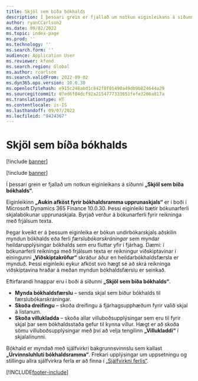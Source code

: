 ```yaml
---
title: Skjöl sem bíða bókhalds
description: Í þessari grein er fjallað um notkun eiginleikans á síðunni „Skjöl sem bíða bókhalds“.
author: ryanCCarlson2
ms.date: 09/02/2022
ms.topic: index-page
ms.prod: ''
ms.technology: ''
ms.search.form: ''
audience: Application User
ms.reviewer: kfend
ms.search.region: Global
ms.author: rcarlson
ms.search.validFrom: 2022-09-02
ms.dyn365.ops.version: 10.0.30
ms.openlocfilehash: e915c248abd1c842f8f01490a49db9b824644a29
ms.sourcegitcommit: 07ed6f04dcf92a2154777333651fefe3206a817a
ms.translationtype: HT
ms.contentlocale: is-IS
ms.lasthandoff: 09/07/2022
ms.locfileid: "9424367"
---
```

# <a name="documents-pending-accounting"></a>Skjöl sem bíða bókhalds

[!include [banner](../includes/banner.md)]

[!include [banner](../includes/preview-banner.md)]

Í þessari grein er fjallað um notkun eiginleikans á síðunni **„Skjöl sem bíða bókhalds“**.

Eiginleikinn **„Aukin afköst fyrir bókhaldsramma upprunaskjals“** er í boði í Microsoft Dynamics 365 Finance 10.0.30. Þessi eiginleiki bætir bókunarferli skjalabókunar upprunaskjala. Byrjað verður á bókunarferli fyrir reikninga með frjálsum texta.

Þegar kveikt er á þessum eiginleika er bókun undirbókarskjals aðskilin myndun bókhalds eða ferli *færslubókarskráningar* sem myndar heildarupplýsingar bókhalds sem eru fluttar yfir í fjárhag. Dæmi: í bókunarferli reikninga með frjálsum texta er reikningur viðskiptavinar í einingunni **„Viðskiptakröfur“** skráður áður en heildarbókhaldsfærsla er mynduð. Þessi eiginleiki eykur afköst svo hægt sé að skrá reikninga viðskiptavina hraðar á meðan myndun bókhaldsfærslu er seinkað.

Eftirfarandi hnappar eru í boði á síðunni **„Skjöl sem bíða bókhalds“**.

- **Mynda bókhaldsfærslu** – senda skjal sem bíður bókhalds til færslubókarskráningar.
- **Skoða dreifingu** – skoða dreifingu á fjárhagsupphæðum fyrir valið skjal á listanum.
- **Skoða villukladda** – skoða allar villuboðsupplýsingar sem eru til fyrir skjal þar sem bókhaldsstaða gefur til kynna villur. Hægt er að skoða sömu villuboðsupplýsingar með því að velja tengilinn **„Villukladdi“** í skjalalínunni.

Bókhald er myndað með sjálfvirkri bakgrunnsvinnslu sem kallast **„Úrvinnsluhluti bókhaldsramma“**. Frekari upplýsingar um uppsetningu og stillingu allra sjálfvirkra ferla er að finna í [„Sjálfvirkni ferlis“](../../fin-ops-core/dev-itpro/sysadmin/process-automation.md).

[!INCLUDE[footer-include](../../includes/footer-banner.md)]
